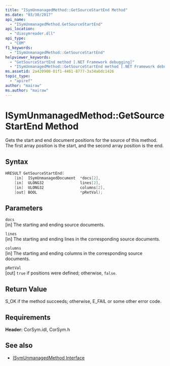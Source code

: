 ```yaml
---
title: "ISymUnmanagedMethod::GetSourceStartEnd Method"
ms.date: "03/30/2017"
api_name: 
  - "ISymUnmanagedMethod.GetSourceStartEnd"
api_location: 
  - "diasymreader.dll"
api_type: 
  - "COM"
f1_keywords: 
  - "ISymUnmanagedMethod::GetSourceStartEnd"
helpviewer_keywords: 
  - "GetSourceStartEnd method [.NET Framework debugging]"
  - "ISymUnmanagedMethod::GetSourceStartEnd method [.NET Framework debugging]"
ms.assetid: 2a420900-01f1-4461-8777-3a34a6dc1426
topic_type: 
  - "apiref"
author: "mairaw"
ms.author: "mairaw"
---
```

# ISymUnmanagedMethod::GetSourceStartEnd Method
Gets the start and end document positions for the source of this method. The first array position is the start, and the second array position is the end.  
  
## Syntax  
  
```cpp  
HRESULT GetSourceStartEnd(  
    [in]  ISymUnmanagedDocument  *docs[2],  
    [in]  ULONG32                lines[2],  
    [in]  ULONG32                columns[2],  
    [out] BOOL                   *pRetVal);  
```  
  
## Parameters  
 `docs`  
 [in] The starting and ending source documents.  
  
 `lines`  
 [in] The starting and ending lines in the corresponding source documents.  
  
 `columns`  
 [in] The starting and ending columns in the corresponding source documents.  
  
 `pRetVal`  
 [out] `true` if positions were defined; otherwise, `false`.  
  
## Return Value  
 S_OK if the method succeeds; otherwise, E_FAIL or some other error code.  
  
## Requirements  
 **Header:** CorSym.idl, CorSym.h  
  
## See also

- [ISymUnmanagedMethod Interface](../../../../docs/framework/unmanaged-api/diagnostics/isymunmanagedmethod-interface.md)
